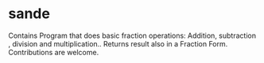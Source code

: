 sande
=====

Contains Program that does basic fraction operations: Addition, subtraction , division and multiplication..
Returns result also in a Fraction Form.
Contributions are welcome.

